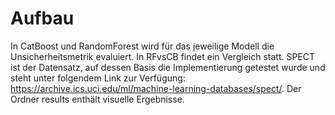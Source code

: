 # Aufbau

In CatBoost und RandomForest wird für das jeweilige Modell die Unsicherheitsmetrik evaluiert. In RFvsCB findet ein Vergleich statt. SPECT ist der Datensatz, auf dessen Basis die Implementierung getestet wurde und steht unter folgendem Link zur Verfügung: https://archive.ics.uci.edu/ml/machine-learning-databases/spect/. Der Ordner results enthält visuelle Ergebnisse. 
